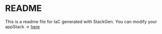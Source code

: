 # README
This is a readme file for IaC generated with StackGen.
You can modify your appStack -> [here](http://stage.dev.stackgen.com/appstacks/67416c39-c805-4870-97bc-396507cbfb99)
